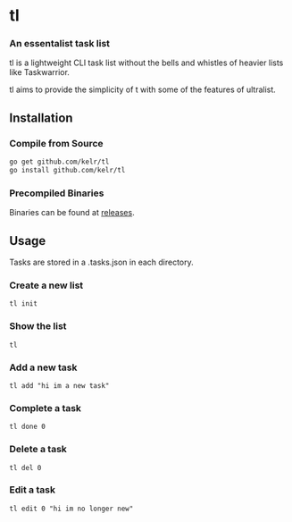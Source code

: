 # tl

### An essentalist task list

tl is a lightweight CLI task list without the bells and whistles of heavier lists like Taskwarrior.

tl aims to provide the simplicity of t with some of the features of ultralist. 

## Installation

### Compile from Source
```bash
go get github.com/kelr/tl
go install github.com/kelr/tl
```

### Precompiled Binaries
Binaries can be found at [releases][rel].

[rel]: https://github.com/kelr/tl/releases

## Usage
Tasks are stored in a .tasks.json in each directory.

### Create a new list
```tl init```

### Show the list
```tl```

### Add a new task
```tl add "hi im a new task"```

### Complete a task
```tl done 0```

### Delete a task
```tl del 0```

### Edit a task
```tl edit 0 "hi im no longer new"```
